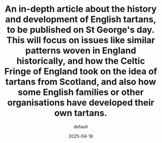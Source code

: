 ---
author: default
conclusion:
  heading: Conclusion
  text: '<p>Conclusion text will go here.</p>

    '
date: 2025-04-18
deleted: true
headerImage:
  alt: ''
  caption: ''
  imagePrompt: ''
  notes: ''
  src: /images/an-in-depth-article-about-the-history-and-developm/header.jpg
layout: post.njk
sections:
- heading: Introduction
  image:
    alt: ''
    caption: ''
    imagePrompt: ''
    notes: ''
    src: /images/an-in-depth-article-about-the-history-and-developm/intro.jpg
  text: '<p>Introduction text will go here.</p>

    '
summary: '<p>Summary of the post will go here.</p>

  '
tags:
- post
title: An in-depth article about the history and development of English tartans, to
  be published on St George's day. This will focus on issues like similar patterns
  woven in England historically, and how the Celtic Fringe of England took on the
  idea of tartans from Scotland, and also how some English families or other organisations
  have developed their own tartans.
---